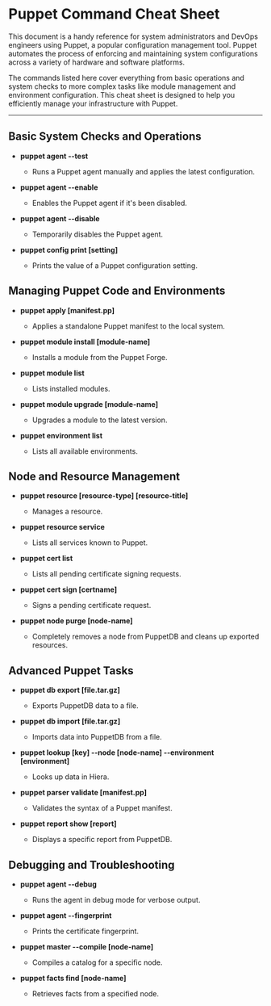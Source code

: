 # Puppet Command Cheat Sheet

This document is a handy reference for system administrators and DevOps engineers using Puppet, a popular configuration management tool. Puppet automates the process of enforcing and maintaining system configurations across a variety of hardware and software platforms.

The commands listed here cover everything from basic operations and system checks to more complex tasks like module management and environment configuration. This cheat sheet is designed to help you efficiently manage your infrastructure with Puppet.

---

## Basic System Checks and Operations

- **puppet agent --test**
  - Runs a Puppet agent manually and applies the latest configuration.

- **puppet agent --enable**
  - Enables the Puppet agent if it's been disabled.

- **puppet agent --disable**
  - Temporarily disables the Puppet agent.

- **puppet config print [setting]**
  - Prints the value of a Puppet configuration setting.

## Managing Puppet Code and Environments

- **puppet apply [manifest.pp]**
  - Applies a standalone Puppet manifest to the local system.

- **puppet module install [module-name]**
  - Installs a module from the Puppet Forge.

- **puppet module list**
  - Lists installed modules.

- **puppet module upgrade [module-name]**
  - Upgrades a module to the latest version.

- **puppet environment list**
  - Lists all available environments.

## Node and Resource Management

- **puppet resource [resource-type] [resource-title]**
  - Manages a resource.

- **puppet resource service**
  - Lists all services known to Puppet.

- **puppet cert list**
  - Lists all pending certificate signing requests.

- **puppet cert sign [certname]**
  - Signs a pending certificate request.

- **puppet node purge [node-name]**
  - Completely removes a node from PuppetDB and cleans up exported resources.

## Advanced Puppet Tasks

- **puppet db export [file.tar.gz]**
  - Exports PuppetDB data to a file.

- **puppet db import [file.tar.gz]**
  - Imports data into PuppetDB from a file.

- **puppet lookup [key] --node [node-name] --environment [environment]**
  - Looks up data in Hiera.

- **puppet parser validate [manifest.pp]**
  - Validates the syntax of a Puppet manifest.

- **puppet report show [report]**
  - Displays a specific report from PuppetDB.

## Debugging and Troubleshooting

- **puppet agent --debug**
  - Runs the agent in debug mode for verbose output.

- **puppet agent --fingerprint**
  - Prints the certificate fingerprint.

- **puppet master --compile [node-name]**
  - Compiles a catalog for a specific node.

- **puppet facts find [node-name]**
  - Retrieves facts from a specified node.


